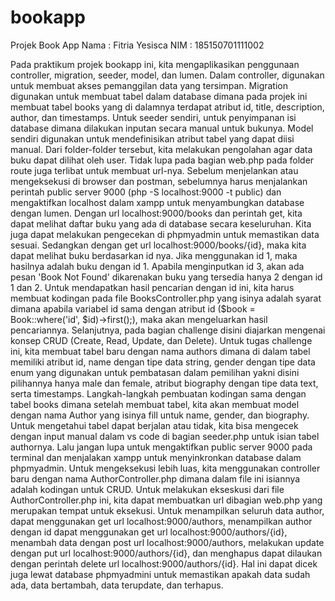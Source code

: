 # bookapp
Projek Book App
Nama : Fitria Yesisca
NIM : 185150701111002

Pada praktikum projek bookapp ini, kita mengaplikasikan penggunaan controller, migration, seeder, model, dan lumen. Dalam controller, digunakan untuk membuat akses pemanggilan data yang tersimpan. Migration digunakan untuk membuat tabel dalam database dimana pada projek ini membuat tabel books yang di dalamnya terdapat atribut id, title, description, author, dan timestamps. Untuk seeder sendiri, untuk penyimpanan isi database dimana dilakukan inputan secara manual untuk bukunya. Model sendiri digunakan untuk mendefinisikan atribut tabel yang dapat diisi manual. Dari folder-folder tersebut, kita melakukan pengolahan agar data buku dapat dilihat oleh user. Tidak lupa pada bagian web.php pada folder route juga terlibat untuk membuat url-nya. Sebelum menjelankan atau mengeksekusi di browser dan postman, sebelumnya harus menjalankan perintah public server 9000 (php -S localhost:9000 -t public) dan mengaktifkan localhost dalam xampp untuk menyambungkan database dengan lumen. Dengan url localhost:9000/books dan perintah get, kita dapat melihat daftar buku yang ada di database secara keseluruhan. Kita juga dapat melakukan pengecekan di phpmyadmin untuk memastikan data sesuai. Sedangkan dengan get url localhost:9000/books/{id}, maka kita dapat melihat buku berdasarkan id nya. Jika menggunakan id 1, maka hasilnya adalah buku dengan id 1. Apabila menginputkan id 3, akan ada pesan 'Book Not Found' dikarenakan buku yang tersedia hanya 2 dengan id 1 dan 2. Untuk mendapatkan hasil pencarian dengan id ini, kita harus membuat kodingan pada file BooksController.php yang isinya adalah syarat dimana apabila variabel id sama dengan atribut id ($book = Book::where('id', $id)->first();), maka akan mengeluarkan hasil pencariannya.
Selanjutnya, pada bagian challenge disini diajarkan mengenai konsep CRUD (Create, Read, Update, dan Delete). Untuk tugas challenge ini, kita membuat tabel baru dengan nama authors dimana di dalam tabel memiliki atribut id, name dengan tipe data string, gender dengan tipe data enum yang digunakan untuk pembatasan dalam pemilihan yakni disini pilihannya hanya male dan female, atribut biography dengan tipe data text, serta timestamps. Langkah-langkah pembuatan kodingan sama dengan tabel books dimana setelah membuat tabel, kita akan membuat model dengan nama Author yang isinya fill untuk name, gender, dan biography. Untuk mengetahui tabel dapat berjalan atau tidak, kita bisa mengecek dengan input manual dalam vs code di bagian seeder.php untuk isian tabel authornya. Lalu jangan lupa untuk mengaktifkan public server 9000 pada terminal dan menjalakan xampp untuk menyinkronkan database dalam phpmyadmin. Untuk mengeksekusi lebih luas, kita menggunakan controller baru dengan nama AuthorController.php dimana dalam file ini isiannya adalah kodingan untuk CRUD. Untuk melakukan ekseskusi dari file AuthorController.php ini, kita dapat membuatkan url dibagian web.php yang merupakan tempat untuk eksekusi. Untuk menampilkan seluruh data author, dapat menggunakan get url localhost:9000/authors, menampilkan author dengan id dapat menggunakan get url localhost:9000/authors/{id}, menambah data dengan post url localhost:9000/authors, melakukan update dengan put url localhost:9000/authors/{id}, dan menghapus dapat dilaukan dengan perintah delete url localhost:9000/authors/{id}. Hal ini dapat dicek juga lewat database phpmyadmini untuk memastikan apakah data sudah ada, data bertambah, data terupdate, dan terhapus.
